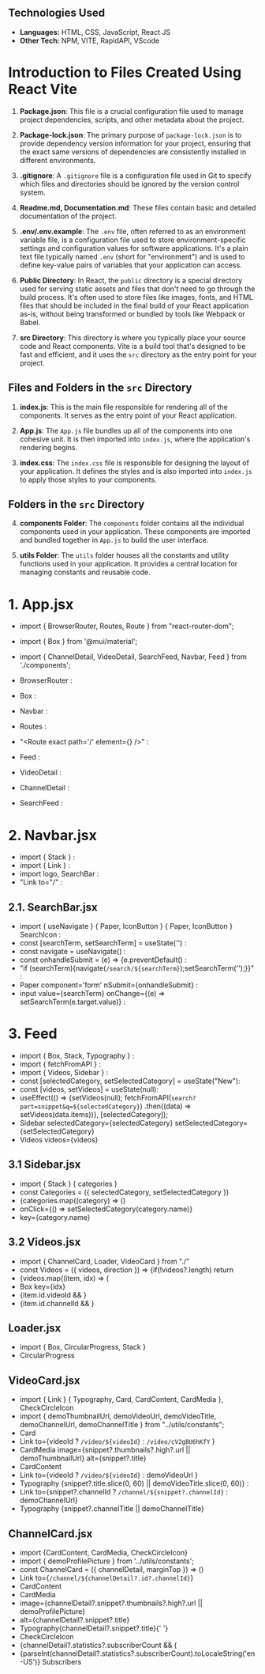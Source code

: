 ## Technologies Used
- **Languages:** HTML, CSS, JavaScript, React JS
- **Other Tech:** NPM, VITE, RapidAPI, VScode

# Introduction to Files Created Using React Vite

1. **Package.json**: This file is a crucial configuration file used to manage project dependencies, scripts, and other metadata about the project.

2. **Package-lock.json**: The primary purpose of `package-lock.json` is to provide dependency version information for your project, ensuring that the exact same versions of dependencies are consistently installed in different environments.

3. **.gitignore**: A `.gitignore` file is a configuration file used in Git to specify which files and directories should be ignored by the version control system.

4. **Readme.md, Documentation.md**: These files contain basic and detailed documentation of the project.

5. **.env/.env.example**: The `.env` file, often referred to as an environment variable file, is a configuration file used to store environment-specific settings and configuration values for software applications. It's a plain text file typically named `.env` (short for "environment") and is used to define key-value pairs of variables that your application can access.

6. **Public Directory**: In React, the `public` directory is a special directory used for serving static assets and files that don't need to go through the build process. It's often used to store files like images, fonts, and HTML files that should be included in the final build of your React application as-is, without being transformed or bundled by tools like Webpack or Babel.

7. **src Directory**: This directory is where you typically place your source code and React components. Vite is a build tool that's designed to be fast and efficient, and it uses the `src` directory as the entry point for your project.


## Files and Folders in the `src` Directory

1. **index.js**: This is the main file responsible for rendering all of the components. It serves as the entry point of your React application.

2. **App.js**: The `App.js` file bundles up all of the components into one cohesive unit. It is then imported into `index.js`, where the application's rendering begins.

3. **index.css**: The `index.css` file is responsible for designing the layout of your application. It defines the styles and is also imported into `index.js` to apply those styles to your components.

## Folders in the `src` Directory

4. **components Folder**: The `components` folder contains all the individual components used in your application. These components are imported and bundled together in `App.js` to build the user interface.

5. **utils Folder**: The `utils` folder houses all the constants and utility functions used in your application. It provides a central location for managing constants and reusable code.


# 1. App.jsx

* import { BrowserRouter, Routes, Route } from "react-router-dom";
* import { Box } from '@mui/material';
* import { ChannelDetail, VideoDetail, SearchFeed, Navbar, Feed } from './components';

* BrowserRouter : 
* Box :
* Navbar :
* Routes :
* "<Route exact path='/' element={<Feed />} />" :
* Feed :
* VideoDetail :
* ChannelDetail :
* SearchFeed :

# 2. Navbar.jsx

* import { Stack } :
* import { Link } :
* import logo, SearchBar :
* "Link to="/"  :

## 2.1.  SearchBar.jsx
* import { useNavigate } { Paper, IconButton } { Paper, IconButton } SearchIcon :
* const [searchTerm, setSearchTerm] = useState('') :
* const navigate = useNavigate() :
* const onhandleSubmit = (e) => {e.preventDefault() :
*  "if (searchTerm){navigate(`/search/${searchTerm}`);setSearchTerm('');}}" :
*  Paper component='form' nSubmit={onhandleSubmit} :
*  input value={searchTerm} onChange={(e) => setSearchTerm(e.target.value)} :

# 3. Feed
* import { Box, Stack, Typography } :
* import { fetchFromAPI } :
* import { Videos, Sidebar } :
* const [selectedCategory, setSelectedCategory] = useState("New"): 
* const [videos, setVideos] = useState(null):
* useEffect(() => {setVideos(null);
  fetchFromAPI(`search?part=snippet&q=${selectedCategory}`)
  .then((data) => setVideos(data.items))}, [selectedCategory]);
* Sidebar selectedCategory={selectedCategory} setSelectedCategory={setSelectedCategory}
* Videos videos={videos}

## 3.1 Sidebar.jsx
* import  { Stack }  { categories }
* const Categories = ({ selectedCategory, setSelectedCategory })
* {categories.map((category) => ()
* onClick={() => setSelectedCategory(category.name)}
* key={category.name}

## 3.2 Videos.jsx
* import { ChannelCard, Loader, VideoCard } from "./"
* const Videos = ({ videos, direction }) => {if(!videos?.length) return <Loader />
* {videos.map((item, idx) => (
* Box key={idx}
* {item.id.videoId && <VideoCard video={item} /> }
* {item.id.channelId && <ChannelCard channelDetail={item} />}

## Loader.jsx
* import { Box, CircularProgress, Stack }
* CircularProgress

## VideoCard.jsx
* import { Link } { Typography, Card, CardContent, CardMedia }, CheckCircleIcon
* import { demoThumbnailUrl, demoVideoUrl, demoVideoTitle, demoChannelUrl, demoChannelTitle } from "../utils/constants";
* Card
* Link to={videoId ? `/video/${videoId}` : `/video/cV2gBU6hKfY` }
* CardMedia image={snippet?.thumbnails?.high?.url || demoThumbnailUrl} alt={snippet?.title}
* CardContent
* Link to={videoId ? `/video/${videoId}` : demoVideoUrl }
* Typography {snippet?.title.slice(0, 60) || demoVideoTitle.slice(0, 60)} :
* Link to={snippet?.channelId ? `/channel/${snippet?.channelId}` : demoChannelUrl}
* Typography {snippet?.channelTitle || demoChannelTitle}

## ChannelCard.jsx
* import {CardContent, CardMedia, CheckCircleIcon}
* import { demoProfilePicture } from '../utils/constants';
* const ChannelCard = ({ channelDetail, marginTop }) => ()
* Link to={`/channel/${channelDetail?.id?.channelId}`}
* CardContent
* CardMedia
* image={channelDetail?.snippet?.thumbnails?.high?.url || demoProfilePicture}
* alt={channelDetail?.snippet?.title}
* Typography{channelDetail?.snippet?.title}{' '}
* CheckCircleIcon
* {channelDetail?.statistics?.subscriberCount && (<Typography>
* {parseInt(channelDetail?.statistics?.subscriberCount).toLocaleString('en-US')} Subscribers
          






